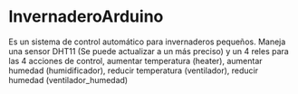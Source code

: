 # InvernaderoArduino
Es un sistema de control automático para invernaderos pequeños. Maneja una sensor DHT11 (Se puede actualizar a un más preciso) y un 4 reles para las 4 acciones de control, aumentar temperatura (heater), aumentar humedad  (humidificador), reducir temperatura (ventilador), reducir humedad (ventilador_humedad)
